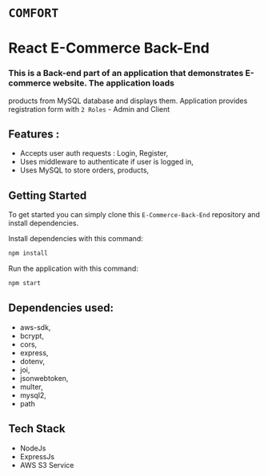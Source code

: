 # `COMFORT`
# React E-Commerce Back-End

### This is a Back-end part of an application that demonstrates E-commerce website. The application loads 
products from MySQL database and displays them. Application provides registration form with `2 Roles` - Admin and Client

## Features :
- Accepts user auth requests : Login, Register,
- Uses middleware to authenticate if user is logged in,
- Uses MySQL to store orders, products,

## Getting Started
To get started  you can simply clone this `E-Commerce-Back-End` repository and install dependencies.

Install dependencies with this command:
```bash
npm install
```

Run the application with this command:
```bash
npm start
```

## Dependencies used:
* aws-sdk,
* bcrypt,
* cors,
* express,
* dotenv,
* joi,
* jsonwebtoken,
* multer,
* mysql2,
* path

## Tech Stack
* NodeJs
* ExpressJs
* AWS S3 Service
